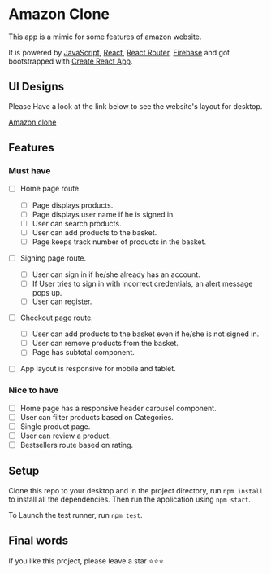 # Amazon Clone

This app is a mimic for some features of amazon website.

It is powered by [JavaScript](https://developer.mozilla.org/en-US/docs/Web/JavaScript), [React](https://reactjs.org/), [React Router](https://reactrouter.com/docs/en/v6/getting-started/overview), [Firebase](https://firebase.google.com/?gclid=Cj0KCQiAmeKQBhDvARIsAHJ7mF7rJ29dNE0MxeR6gwd-VqI8IKpNNsHNJ0YvFRMQY7ck93OE45wRgusaAjn_EALw_wcB&gclsrc=aw.ds) and got bootstrapped with [Create React App](https://github.com/facebook/create-react-app).

## UI Designs

Please Have a look at the link below to see the website's layout for desktop.

[Amazon clone](https://www.figma.com/file/6q2dSJ1VpRwIEBphuzKVRd/amazone-clone?node-id=0%3A1)

## Features

### Must have

- [ ] Home page route.

  - [ ] Page displays products.
  - [ ] Page displays user name if he is signed in.
  - [ ] User can search products.
  - [ ] User can add products to the basket.
  - [ ] Page keeps track number of products in the basket.

- [ ] Signing page route.

  - [ ] User can sign in if he/she already has an account.
  - [ ] If User tries to sign in with incorrect credentials, an alert message pops up.
  - [ ] User can register.

- [ ] Checkout page route.
  - [ ] User can add products to the basket even if he/she is not signed in.
  - [ ] User can remove products from the basket.
  - [ ] Page has subtotal component.
- [ ] App layout is responsive for mobile and tablet.

### Nice to have

- [ ] Home page has a responsive header carousel component.
- [ ] User can filter products based on Categories.
- [ ] Single product page.
- [ ] User can review a product.
- [ ] Bestsellers route based on rating.

## Setup

Clone this repo to your desktop and in the project directory, run `npm install` to install all the dependencies.
Then run the application using `npm start`.

To Launch the test runner, run `npm test`.

## Final words

If you like this project, please leave a star :star::star::star:
